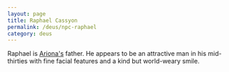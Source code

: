 ```yaml
---
layout: page
title: Raphael Cassyon
permalink: /deus/npc-raphael
category: deus
---
```

Raphael is [Ariona's](char-public-alex) father. He appears to be an attractive man in his mid-thirties with fine facial features and a kind but world-weary smile.
